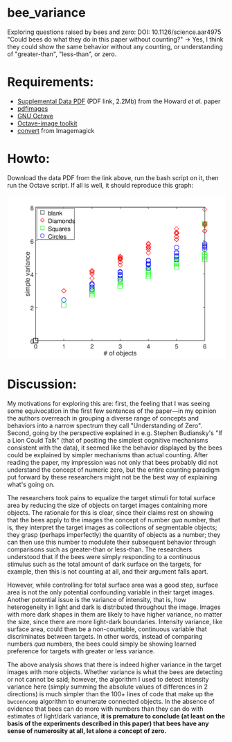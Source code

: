 # bee_variance
Exploring questions raised by bees and zero: DOI: 10.1126/science.aar4975
"Could bees do what they do in this paper without counting?" -> Yes, I think they could show the same behavior without any counting, or understanding of "greater-than", "less-than", or zero.

# Requirements:

- [Supplemental Data PDF](http://science.sciencemag.org/highwire/filestream/711185/field_highwire_adjunct_files/0/aar4975_Howard_SM.pdf) (PDF link, 2.2Mb) from the Howard _et al._ paper
- [pdfimages](https://en.wikipedia.org/wiki/Pdfimages)
- [GNU Octave](https://www.gnu.org/software/octave/)
- [Octave-image toolkit](https://octave.sourceforge.io/image/)
- [convert](https://imagemagick.org/script/convert.php) from Imagemagick

# Howto:

Download the data PDF from the link above, run the bash script on it, then run the Octave script.
If all is well, it should reproduce this graph:

![beegraph](beegraph.png)

# Discussion:

My motivations for exploring this are: first, the  feeling that I was seeing some equivocation in the first few sentences of the paper—in my opinion the authors overreach in grouping a diverse range of concepts and behaviors into a narrow spectrum they call "Understanding of Zero". Second, going by the perspective explained in e.g. Stephen Budiansky's "If a Lion Could Talk" (that of positing the simplest cognitive mechanisms consistent with the data), it seemed like the behavior displayed by the bees could be explained by simpler mechanisms than actual counting. After reading the paper, my impression was not only that bees probably did not understand the concept of numeric zero, but the entire counting paradigm put forward by these researchers might not be the best way of explaining what's going on.

The researchers took pains to equalize the target stimuli for total surface area by reducing the size of objects on target images containing more objects. The rationale for this is clear, since their claims rest on showing that the bees apply to the images the concept of number _qua_ number, that is, they interpret the target images as collections of segmentable objects; they grasp (perhaps imperfectly) the quantity of objects as a number; they can then use this number to modulate their subsequent behavior through comparisons such as greater-than or less-than. The researchers understood that if the bees were simply responding to a continuous stimulus such as the total amount of dark surface on the targets, for example, then this is not counting at all, and their argument falls apart. 

However, while controlling for total surface area was a good step, surface area is not the only potential confounding variable in their target images. Another potential issue is the variance of intensity, that is, how heterogeneity in light and dark is distributed throughout the image. Images with more dark shapes in them are likely to have higher variance, no matter the size, since there are more light-dark boundaries. Intensity variance, like surface area, could then be a non-countable, continuous variable that discriminates between targets. In other words, instead of comparing numbers _qua_ numbers, the bees could simply be showing learned preference for targets with greater or less variance. 

The above analysis shows that there is indeed higher variance in the target images with more objects. Whether variance is what the bees are detecting or not cannot be said; however, the algorithm I used to detect intensity variance here (simply summing the absolute values of differences in 2 directions) is much simpler than the 100+ lines of code that make up the `bwconncomp` algorithm to enumerate connected objects. In the absence of evidence that bees can do more with numbers than they can do with estimates of light/dark variance, __it is premature to conclude (at least on the basis of the experiments described in this paper) that bees have any sense of numerosity at all, let alone a concept of zero.__
